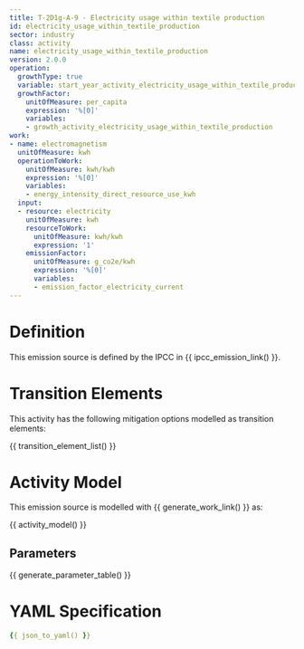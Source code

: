 ```yaml
---
title: T-2D1g-A-9 - Electricity usage within textile production
id: electricity_usage_within_textile_production
sector: industry
class: activity
name: electricity_usage_within_textile_production
version: 2.0.0
operation:
  growthType: true
  variable: start_year_activity_electricity_usage_within_textile_production
  growthFactor:
    unitOfMeasure: per_capita
    expression: '%[0]'
    variables:
    - growth_activity_electricity_usage_within_textile_production
work:
- name: electromagnetism
  unitOfMeasure: kwh
  operationToWork:
    unitOfMeasure: kwh/kwh
    expression: '%[0]'
    variables:
    - energy_intensity_direct_resource_use_kwh
  input:
  - resource: electricity
    unitOfMeasure: kwh
    resourceToWork:
      unitOfMeasure: kwh/kwh
      expression: '1'
    emissionFactor:
      unitOfMeasure: g_co2e/kwh
      expression: '%[0]'
      variables:
      - emission_factor_electricity_current
---
```



# Definition
This emission source is defined by the IPCC in {{ ipcc_emission_link() }}.

# Transition Elements

This activity has the following mitigation options modelled as transition elements:

{{ transition_element_list() }}

# Activity Model
This emission source is modelled with {{ generate_work_link() }} as:

{{ activity_model() }}

## Parameters

{{ generate_parameter_table() }}

# YAML Specification

```yaml
{{ json_to_yaml() }}
```

